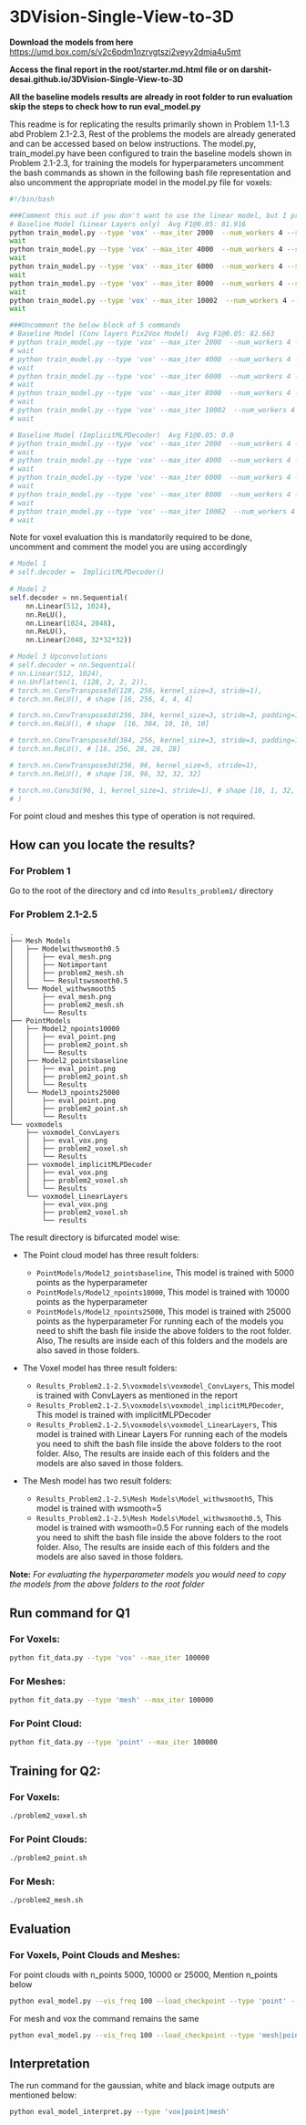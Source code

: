 # 3DVision-Single-View-to-3D

**Download the models from here**
https://umd.box.com/s/v2c6pdm1nzrvgtszi2veyy2dmja4u5mt

**Access the final report in the root/starter.md.html file or on darshit-desai.github.io/3DVision-Single-View-to-3D**

**All the baseline models results are already in root folder to run evaluation skip the steps to check how to run eval_model.py**

This readme is for replicating the results primarily shown in Problem 1.1-1.3 abd Problem 2.1-2.3, Rest of the problems the models are already generated and can be accessed based on below instructions. The model.py, train_model.py have been configured to train the baseline models shown in Problem 2.1-2.3, for training the models for hyperparameters uncomment the bash commands as shown in the following bash file representation and also uncomment the appropriate model in the model.py file for voxels:

```BASH
#!/bin/bash

###Comment this out if you don't want to use the linear model, but I prefer this since this gives the best results
# Baseline Model (Linear Layers only)  Avg F1@0.05: 81.916
python train_model.py --type 'vox' --max_iter 2000  --num_workers 4 --save_freq 200 --batch_size 16 --lr 4e-4
wait
python train_model.py --type 'vox' --max_iter 4000  --num_workers 4 --save_freq 200 --batch_size 16 --lr 4e-5 --load_checkpoint
wait
python train_model.py --type 'vox' --max_iter 6000  --num_workers 4 --save_freq 200 --batch_size 16 --lr 1e-6 --load_checkpoint
wait
python train_model.py --type 'vox' --max_iter 8000  --num_workers 4 --save_freq 200 --batch_size 16 --lr 1e-6 --load_checkpoint
wait
python train_model.py --type 'vox' --max_iter 10002  --num_workers 4 --save_freq 200 --batch_size 30 --lr 5e-7 --load_checkpoint
wait

###Uncomment the below block of 5 commands
# Baseline Model (Conv layers Pix2Vox Model)  Avg F1@0.05: 82.663
# python train_model.py --type 'vox' --max_iter 2000  --num_workers 4 --save_freq 200 --batch_size 16 --lr 4e-4
# wait
# python train_model.py --type 'vox' --max_iter 4000  --num_workers 4 --save_freq 200 --batch_size 16 --lr 4e-5 --load_checkpoint
# wait
# python train_model.py --type 'vox' --max_iter 6000  --num_workers 4 --save_freq 200 --batch_size 16 --lr 1e-6 --load_checkpoint
# wait
# python train_model.py --type 'vox' --max_iter 8000  --num_workers 4 --save_freq 200 --batch_size 16 --lr 1e-6 --load_checkpoint
# wait
# python train_model.py --type 'vox' --max_iter 10002  --num_workers 4 --save_freq 200 --batch_size 30 --lr 5e-7 --load_checkpoint
# wait

# Baseline Model (ImplicitMLPDecoder)  Avg F1@0.05: 0.0 
# python train_model.py --type 'vox' --max_iter 2000  --num_workers 4 --save_freq 200 --batch_size 16 --lr 4e-4
# wait
# python train_model.py --type 'vox' --max_iter 4000  --num_workers 4 --save_freq 200 --batch_size 16 --lr 4e-5 --load_checkpoint
# wait
# python train_model.py --type 'vox' --max_iter 6000  --num_workers 4 --save_freq 200 --batch_size 16 --lr 1e-6 --load_checkpoint
# wait
# python train_model.py --type 'vox' --max_iter 8000  --num_workers 4 --save_freq 200 --batch_size 16 --lr 1e-6 --load_checkpoint
# wait
# python train_model.py --type 'vox' --max_iter 10002  --num_workers 4 --save_freq 200 --batch_size 24 --lr 5e-7 --load_checkpoint
# wait
```
Note for voxel evaluation this is mandatorily required to be done, uncomment and comment the model you are using accordingly
```python
# Model 1
# self.decoder =  ImplicitMLPDecoder()
  
# Model 2 
self.decoder = nn.Sequential(
    nn.Linear(512, 1024), 
    nn.ReLU(),
    nn.Linear(1024, 2048),
    nn.ReLU(), 
    nn.Linear(2048, 32*32*32)) 

# Model 3 Upconvolutions
# self.decoder = nn.Sequential(
# nn.Linear(512, 1024),
# nn.Unflatten(1, (128, 2, 2, 2)),
# torch.nn.ConvTranspose3d(128, 256, kernel_size=3, stride=1),
# torch.nn.ReLU(), # shape [16, 256, 4, 4, 4]

# torch.nn.ConvTranspose3d(256, 384, kernel_size=3, stride=3, padding=1),
# torch.nn.ReLU(), # shape  [16, 384, 10, 10, 10]

# torch.nn.ConvTranspose3d(384, 256, kernel_size=3, stride=3, padding=1),
# torch.nn.ReLU(), # [16, 256, 28, 28, 28]

# torch.nn.ConvTranspose3d(256, 96, kernel_size=5, stride=1),
# torch.nn.ReLU(), # shape [16, 96, 32, 32, 32]

# torch.nn.Conv3d(96, 1, kernel_size=1, stride=1), # shape [16, 1, 32, 32, 32]
# )      
```

For point cloud and meshes this type of operation is not required.

## How can you locate the results?

### For Problem 1
Go to the root of the directory and cd into `Results_problem1/` directory

### For Problem 2.1-2.5
```tree
.
├── Mesh Models
│   ├── Modelwithwsmooth0.5
│   │   ├── eval_mesh.png
│   │   ├── Notimportant
│   │   ├── problem2_mesh.sh
│   │   └── Resultswsmooth0.5
│   └── Model_withwsmooth5
│       ├── eval_mesh.png
│       ├── problem2_mesh.sh
│       └── Results
├── PointModels
│   ├── Model2_npoints10000
│   │   ├── eval_point.png
│   │   ├── problem2_point.sh
│   │   └── Results
│   ├── Model2_pointsbaseline
│   │   ├── eval_point.png
│   │   ├── problem2_point.sh
│   │   └── Results
│   └── Model3_npoints25000
│       ├── eval_point.png
│       ├── problem2_point.sh
│       └── Results
└── voxmodels
    ├── voxmodel_ConvLayers
    │   ├── eval_vox.png
    │   ├── problem2_voxel.sh
    │   └── Results
    ├── voxmodel_implicitMLPDecoder
    │   ├── eval_vox.png
    │   ├── problem2_voxel.sh
    │   └── Results
    └── voxmodel_LinearLayers
        ├── eval_vox.png
        ├── problem2_voxel.sh
        └── results
```

The result directory is bifurcated model wise:
* The Point cloud model has three result folders:
    * `PointModels/Model2_pointsbaseline`, This model is trained with 5000 points as the hyperparameter
    * `PointModels/Model2_npoints10000`, This model is trained with 10000 points as the hyperparameter
    * `PointModels/Model2_npoints25000`, This model is trained with 25000 points as the hyperparameter
For running each of the models you need to shift the bash file inside the above folders to the root folder.
Also, The results are inside each of this folders and the models are also saved in those folders.

* The Voxel model has three result folders:
    * `Results_Problem2.1-2.5\voxmodels\voxmodel_ConvLayers`, This model is trained with ConvLayers as mentioned in the report
    * `Results_Problem2.1-2.5\voxmodels\voxmodel_implicitMLPDecoder`, This model is trained with implicitMLPDecoder
    * `Results_Problem2.1-2.5\voxmodels\voxmodel_LinearLayers`, This model is trained with Linear Layers
For running each of the models you need to shift the bash file inside the above folders to the root folder.
Also, The results are inside each of this folders and the models are also saved in those folders.

* The Mesh model has two result folders:
    * `Results_Problem2.1-2.5\Mesh Models\Model_withwsmooth5`, This model is trained with wsmooth=5
    * `Results_Problem2.1-2.5\Mesh Models\Model_withwsmooth0.5`, This model is trained with wsmooth=0.5
For running each of the models you need to shift the bash file inside the above folders to the root folder.
Also, The results are inside each of this folders and the models are also saved in those folders.

**Note:** *For evaluating the hyperparameter models you would need to copy the models from the above folders to the root folder*

## Run command for Q1

### For Voxels:

```BASH
python fit_data.py --type 'vox' --max_iter 100000
```
### For Meshes:

```BASH
python fit_data.py --type 'mesh' --max_iter 100000
```
### For Point Cloud:

```BASH
python fit_data.py --type 'point' --max_iter 100000
```



## Training for Q2:

### For Voxels:

```BASH
./problem2_voxel.sh
```

### For Point Clouds:

```BASH
./problem2_point.sh
```

### For Mesh:

```BASH
./problem2_mesh.sh
```

## Evaluation

### For Voxels, Point Clouds and Meshes:

For point clouds with n_points 5000, 10000 or 25000, Mention n_points below
```BASH
python eval_model.py --vis_freq 100 --load_checkpoint --type 'point' --n_points $n_points
```

For mesh and vox the command remains the same
```BASH
python eval_model.py --vis_freq 100 --load_checkpoint --type 'mesh|point'
```

## Interpretation
The run command for the gaussian, white and black image outputs are mentioned below:
```BASH
python eval_model_interpret.py --type 'vox|point|mesh'
```
